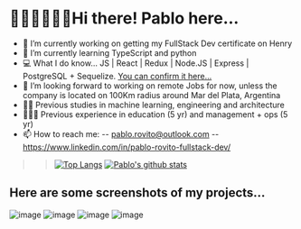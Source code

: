 # 👨‍💻👨‍💻👨‍💻Hi there! Pablo here...

- 🔭 I’m currently working on getting my FullStack Dev certificate on Henry
- 🌱 I’m currently learning TypeScript and python
- 💻 What I do know... JS | React | Redux | Node.JS | Express | PostgreSQL + Sequelize. [You can confirm it here...](https://pi-videogames-main-hazel.vercel.app/)
- 👯 I’m looking forward to working on remote Jobs for now, unless the company is located on 100Km radius around Mar del Plata, Argentina
- 👨‍🎓 Previous studies in machine learning, engineering and architecture
- 👨🏿‍🔧 Previous experience in education (5 yr) and management + ops (5 yr)
- 📫 How to reach me: 
-- pablo.rovito@outlook.com 
-- <a href="https://www.linkedin.com/in/pablo-rovito-fullstack-dev/">https://www.linkedin.com/in/pablo-rovito-fullstack-dev/</a><br>



>>[![Top Langs](https://github-readme-stats.vercel.app/api/top-langs/?username=Pablo-Rovito)](https://github.com/anuraghazra/github-readme-stats)
>>[![Pablo's github stats](https://github-readme-stats.vercel.app/api?username=Pablo-Rovito&count_private=true&show_icons=true&theme=radical&hide_rank=false)](https://github.com/anuraghazra/github-readme-stats)<br>



## Here are some screenshots of my projects...

![image](https://user-images.githubusercontent.com/91141985/160293417-6ebc8da2-bc30-43e1-81da-0ef1c42f2dff.png)
![image](https://user-images.githubusercontent.com/91141985/160293353-c94a5d33-d334-4df3-92f4-f3813cf1f37a.png)
![image](https://user-images.githubusercontent.com/91141985/160293336-315bc09b-b1f0-4e4f-a937-591fe4dc6f13.png)
![image](https://user-images.githubusercontent.com/91141985/160293398-4698a66c-ec36-4db6-8d0b-f874c24b7763.png)

